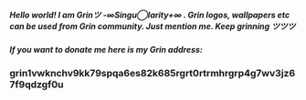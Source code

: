##### Hello world! I am Grinツ -∞Singu◯larity+∞ . Grin logos, wallpapers etc can be used from Grin community. Just mention me. Keep grinning ツツツ 
##### If you want to donate me here is my Grin address: 
### grin1vwknchv9kk79spqa6es82k685rgrt0rtrmhrgrp4g7wv3jz67f9qdzgf0u
